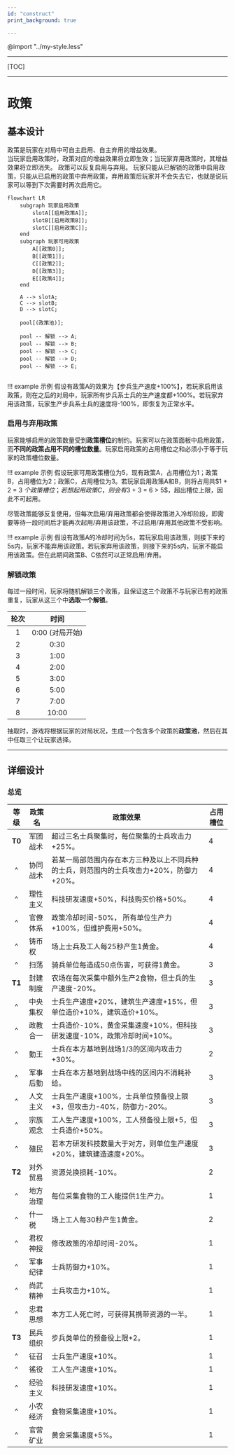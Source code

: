 ```yaml
---
id: "construct"
print_background: true

---
```

@import "../my-style.less"
***
[TOC]
***

# 政策

## 基本设计

政策是玩家在对局中可自主启用、自主弃用的增益效果。  
当玩家启用政策时，政策对应的增益效果将立即生效；当玩家弃用政策时，其增益效果将立即消失。
政策可以反复启用与弃用。
玩家只能从已解锁的政策中启用政策，只能从已启用的政策中弃用政策，弃用政策后玩家并不会失去它，也就是说玩家可以等到下次需要时再次启用它。

``` mermaid
flowchart LR
    subgraph 玩家启用政策
        slotA[[启用政策A]];
        slotB[[启用政策B]];
        slotC[[启用政策C]];
    end
    subgraph 玩家可用政策
        A[[政策0]];
        B[[政策1]];
        C[[政策2]];
        D[[政策3]];
        E[[政策4]];
    end

    A --> slotA;
    C --> slotB;
    D --> slotC;

    pool[(政策池)];

    pool -- 解锁 --> A;
    pool -- 解锁 --> B;
    pool -- 解锁 --> C;
    pool -- 解锁 --> D;
    pool -- 解锁 --> E;
    

```

!!! example 示例
    假设有政策A的效果为【步兵生产速度+100%】，若玩家启用该政策，则在之后的对局中，玩家所有步兵系士兵的生产速度都+100%。若玩家弃用该政策，玩家生产步兵系士兵的速度将-100%，即恢复为正常水平。

### 启用与弃用政策

玩家能够启用的政策数量受到**政策槽位**的制约。玩家可以在政策面板中启用政策，而**不同的政策占用不同的槽位数量**。玩家启用政策的占用槽位之和必须小于等于玩家的政策槽位数量。

!!! example 示例
    假设玩家可用政策槽位为5，现有政策A，占用槽位为1；政策B，占用槽位为2；政策C，占用槽位为3。若玩家启用政策A和B，则将占用共$1 + 2 = 3 $个政策槽位；若想起用政策C，则会有$3 + 3 = 6 > 5$，超出槽位上限，因此不可起用。


尽管政策能够反复使用，但每次启用/弃用政策都会使得政策进入冷却阶段，即需要等待一段时间后才能再次起用/弃用该政策，不过启用/弃用其他政策不受影响。

!!! example 示例
    假设有政策A的冷却时间为5s，若玩家启用该政策，则接下来的5s内，玩家不能弃用该政策。若玩家弃用该政策，则接下来的5s内，玩家不能启用该政策。但在此期间政策B、C依然可以正常启用/弃用。

### 解锁政策

每过一段时间，玩家将随机解锁三个政策，且保证这三个政策不与玩家已有的政策重复，玩家从这三个中**选取一个解锁**。


| 轮次 |      时间       |
| :--: | :-------------: |
|  1   | 0:00 (对局开始) |
|  2   |      0:30       |
|  3   |      1:00       |
|  4   |      2:00       |
|  5   |      3:00       |
|  6   |      5:00       |
|  7   |      7:00       |
|  8   |      10:00      |


抽取时，游戏将根据玩家的对局状况，生成一个包含多个政策的**政策池**，然后在其中任取三个让玩家选择。

***

## 详细设计

### 总览


| 等级   | 政策名   | 政策效果                                                                             | 占用槽位 |
| :------: | -------- | ------------------------------------------------------------------------------------ | -------- |
| **T0** | 军团战术      | 超过三名士兵聚集时，每位聚集的士兵攻击力+25%。                                                                               | 4        |
| ^      | 协同战术      | 若某一局部范围内存在本方三种及以上不同兵种的士兵，则范围内的士兵攻击力+20%，防御力+20%。                                                                                 | 4        |
| ^      | 理性主义      | 科技研发速度+50%，科技购买价格+50%。                                                                                 | 4        |
| ^      | 官僚体系      | 政策冷却时间-50%， 所有单位生产力+100%，但维护费用+50%。                                                                                 | 4        |
| ^      | 铸币权      | 场上士兵及工人每25秒产生1黄金。                                                                                 | 4        |
| ^      | 扫荡 | 骑兵单位每造成50点伤害，可获得1黄金。                                                      | 3        |
| **T1** | 封建制度 | 农场在每次采集中额外生产2食物，但士兵的生产速度-20%。 | 3        |
| ^      | 中央集权 | 士兵生产速度+20%，建筑生产速度+15%，但单位造价+10%，建筑造价+10%。                                                       | 3        |
| ^      | 政教合一 | 士兵造价-10%，黄金采集速度+10%，但科技研发速度-10%，政策冷却时间+10%。                                                      | 3        |
| ^      | 勤王 | 士兵在本方基地到战场$1/3$的区间内攻击力+30%。                                                      | 2        |
| ^      | 军事后勤 | 士兵在本方基地到战场中线的区间内不消耗补给。                                                      | 3        |
| ^      | 人文主义 | 士兵生产速度+100%，士兵单位预备役上限+3，但攻击力-40%，防御力-20%。                                                      | 3        |
| ^      | 宗族观念 | 工人生产速度+100%，工人预备役上限+5，但士兵造价+50%。                                                      | 3        |
| ^      | 殖民 | 若本方研发科技数量大于对方，则单位生产速度+20%，建筑建造速度+20%。                                                      | 3        |
| **T2** | 对外贸易     | 资源兑换损耗-10%。                                                                   | 2        |
| ^      | 地方治理 | 每位采集食物的工人能提供1生产力。                                                    | 1        |
| ^      | 什一税   | 场上工人每30秒产生1黄金。                                                            | 2        |
| ^      | 君权神授 | 修改政策的冷却时间-20%。                                                             | 1        |
| ^      | 军事纪律 | 士兵防御力+10%。                                                                     | 1        |
| ^      | 尚武精神 | 士兵攻击力+10%。                                                                     | 1        |
| ^      | 忠君思想 | 本方工人死亡时，可获得其携带资源的一半。                                                                     | 1        |
| **T3** | 民兵组织 | 步兵类单位的预备役上限+2。                                                           | 1        |
| ^      | 征召   | 士兵生产速度+10%。                                                                   | 1        |
| ^      | 徭役 | 工人生产速度+10%。                                                                   | 1        |
| ^      | 经验主义 | 科技研发速度+10%。                                                                   | 1        |
| ^      | 小农经济   | 食物采集速度+10%。                                                                   | 1        |
| ^      | 官营矿业     | 黄金采集速度+5%。                                                                    | 1        |

